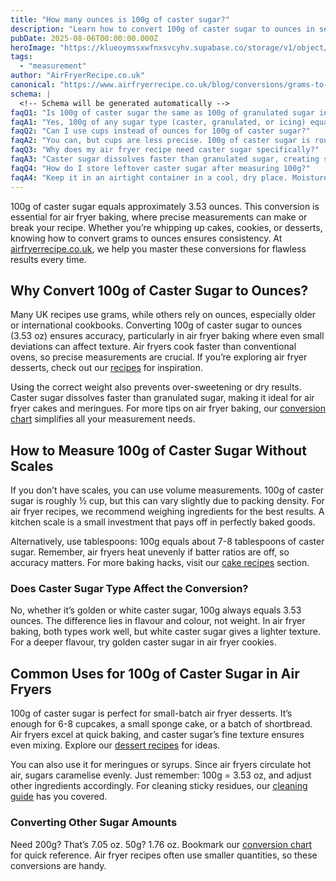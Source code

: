 ```yaml
---
title: "How many ounces is 100g of caster sugar?"
description: "Learn how to convert 100g of caster sugar to ounces in seconds. Perfect for air fryer baking with precise measurements every time."
pubDate: 2025-08-06T00:00:00.000Z
heroImage: "https://klueoymssxwfnxsvcyhv.supabase.co/storage/v1/object/public/Shmucket/how-many-ounces-is-100g-caster-sugar.webp"
tags:
  - "measurement"
author: "AirFryerRecipe.co.uk"
canonical: "https://www.airfryerrecipe.co.uk/blog/conversions/grams-to-ounces/how-many-ounces-is-100g-caster-sugar"
schema: |
  <!-- Schema will be generated automatically -->
faqQ1: "Is 100g of caster sugar the same as 100g of granulated sugar in ounces?"
faqA1: "Yes, 100g of any sugar type (caster, granulated, or icing) equals 3.53 ounces. The difference is in texture, not weight. Caster sugar’s finer grains dissolve faster, making it better for air fryer baking where quick, even mixing is key."
faqQ2: "Can I use cups instead of ounces for 100g of caster sugar?"
faqA2: "You can, but cups are less precise. 100g of caster sugar is roughly ½ cup, but packing density affects volume. For air fryer recipes, weighing ingredients (3.53 oz) gives better results. Scales ensure your cakes rise evenly and cookies spread properly."
faqQ3: "Why does my air fryer recipe need caster sugar specifically?"
faqA3: "Caster sugar dissolves faster than granulated sugar, creating smoother batters that cook evenly in air fryers. Its fine texture also helps with caramelisation and aeration, crucial for cakes and meringues. Granulated sugar can leave a gritty texture in quick-cooking air fryer desserts."
faqQ4: "How do I store leftover caster sugar after measuring 100g?"
faqA4: "Keep it in an airtight container in a cool, dry place. Moisture makes caster sugar clump, which can affect future measurements. For air fryer baking, always use fresh, free-flowing sugar for accurate 100g (3.53 oz) portions."
---
```

<p>100g of caster sugar equals approximately 3.53 ounces. This conversion is essential for air fryer baking, where precise measurements can make or break your recipe. Whether you’re whipping up cakes, cookies, or desserts, knowing how to convert grams to ounces ensures consistency. At <a href=https://www.airfryerrecipe.co.uk/>airfryerrecipe.co.uk</a>, we help you master these conversions for flawless results every time.</p>

<h2>Why Convert 100g of Caster Sugar to Ounces?</h2>
<p>Many UK recipes use grams, while others rely on ounces, especially older or international cookbooks. Converting 100g of caster sugar to ounces (3.53 oz) ensures accuracy, particularly in air fryer baking where even small deviations can affect texture. Air fryers cook faster than conventional ovens, so precise measurements are crucial. If you’re exploring air fryer desserts, check out our <a href=https://www.airfryerrecipe.co.uk/recipes>recipes</a> for inspiration.</p>
<p>Using the correct weight also prevents over-sweetening or dry results. Caster sugar dissolves faster than granulated sugar, making it ideal for air fryer cakes and meringues. For more tips on air fryer baking, our <a href=https://www.airfryerrecipe.co.uk/air-fryer-conversion-chart>conversion chart</a> simplifies all your measurement needs.</p>

<h2>How to Measure 100g of Caster Sugar Without Scales</h2>
<p>If you don’t have scales, you can use volume measurements. 100g of caster sugar is roughly ½ cup, but this can vary slightly due to packing density. For air fryer recipes, we recommend weighing ingredients for the best results. A kitchen scale is a small investment that pays off in perfectly baked goods.</p>
<p>Alternatively, use tablespoons: 100g equals about 7-8 tablespoons of caster sugar. Remember, air fryers heat unevenly if batter ratios are off, so accuracy matters. For more baking hacks, visit our <a href=https://www.airfryerrecipe.co.uk/recipe-category/cakes>cake recipes</a> section.</p>

<h3>Does Caster Sugar Type Affect the Conversion?</h3>
<p>No, whether it’s golden or white caster sugar, 100g always equals 3.53 ounces. The difference lies in flavour and colour, not weight. In air fryer baking, both types work well, but white caster sugar gives a lighter texture. For a deeper flavour, try golden caster sugar in air fryer cookies.</p>

<h2>Common Uses for 100g of Caster Sugar in Air Fryers</h2>
<p>100g of caster sugar is perfect for small-batch air fryer desserts. It’s enough for 6-8 cupcakes, a small sponge cake, or a batch of shortbread. Air fryers excel at quick baking, and caster sugar’s fine texture ensures even mixing. Explore our <a href=https://www.airfryerrecipe.co.uk/recipe-category/dessert>dessert recipes</a> for ideas.</p>
<p>You can also use it for meringues or syrups. Since air fryers circulate hot air, sugars caramelise evenly. Just remember: 100g = 3.53 oz, and adjust other ingredients accordingly. For cleaning sticky residues, our <a href=https://www.airfryerrecipe.co.uk/air-fryer-cleaner>cleaning guide</a> has you covered.</p>

<h3>Converting Other Sugar Amounts</h3>
<p>Need 200g? That’s 7.05 oz. 50g? 1.76 oz. Bookmark our <a href=https://www.airfryerrecipe.co.uk/air-fryer-conversion-chart>conversion chart</a> for quick reference. Air fryer recipes often use smaller quantities, so these conversions are handy.</p>
